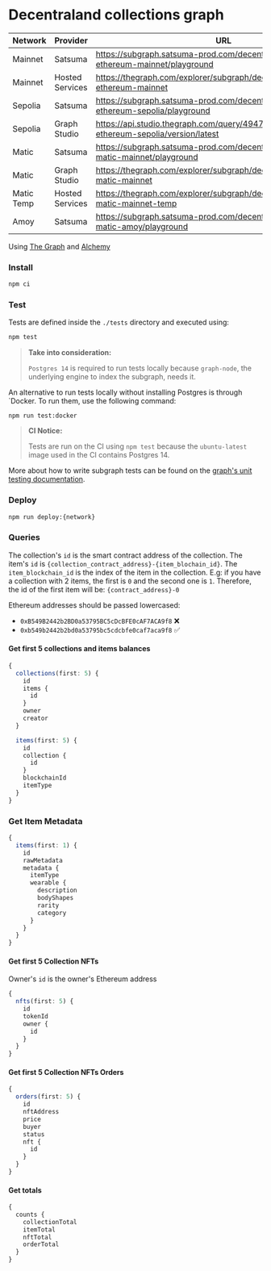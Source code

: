 # Decentraland collections graph

| Network    | Provider        | URL                                                                                     | Current                                        | Previous                                       |
| ---------- | --------------- | --------------------------------------------------------------------------------------- | ---------------------------------------------- | ---------------------------------------------- |
| Mainnet    | Satsuma         | https://subgraph.satsuma-prod.com/decentraland/collections-ethereum-mainnet/playground  | QmUB93QwfnCHoivBT46XVKUN58hCwioVmJTtwYbekQTjAg | QmXd2SSKpMa9Z4igqbGwr6vSvA7rgxRUFmYipgNFBbnMHN |
| Mainnet    | Hosted Services | https://thegraph.com/explorer/subgraph/decentraland/collections-ethereum-mainnet        | QmQVuFfc5quYrG7t4jVPRTNXjBWhPrqVtwwKkGrWoqnSHw | Qmf4SMTepdDoFh1ozcaAUMieGF83tnNa2G2Jr4KkH5jPRA |
| Sepolia    | Satsuma         | https://subgraph.satsuma-prod.com/decentraland/collections-ethereum-sepolia/playground  | Qme5ou2ivyxTsosbmK5W5RWzpNmtDZFSqpGzDxpJUrdbhj | QmSYyRTthY69mSHxkAY6ym3beCWQr97NwecWdpxjiHypKh |
| Sepolia    | Graph Studio    | https://api.studio.thegraph.com/query/49472/collections-ethereum-sepolia/version/latest | QmSYyRTthY69mSHxkAY6ym3beCWQr97NwecWdpxjiHypKh | QmWQZiMSV5AnUPN34NFmAYtxGntxewMUUwuS9r5vBpc5Ys |
| Matic      | Satsuma         | https://subgraph.satsuma-prod.com/decentraland/collections-matic-mainnet/playground     | QmTmqmgdZ58JRp5N7nKj2XiE4b6R2HjsPNeMmbtU92Uc2x | QmTNHaULmSpzSsaMnFvUDqSpHUw7o5hGS7oGxj5hQo8pwX |
| Matic      | Graph Studio    | https://thegraph.com/explorer/subgraph/decentraland/collections-matic-mainnet           | Qmddr5gN7TY67SVZQzqGKSgwz3boofKdcnDD7QxSopraHV | QmTNHaULmSpzSsaMnFvUDqSpHUw7o5hGS7oGxj5hQo8pwX |
| Matic Temp | Hosted Services | https://thegraph.com/explorer/subgraph/decentraland/collections-matic-mainnet-temp      | QmTKztw187jUHZ33S2pndtyo68K462XwewcvMVAVH7mwZR | Qmf3igvJs24gozdwCwnDyPNz9DEBQMPQRFmEhUzEvgxZSq |
| Amoy       | Satsuma         | https://subgraph.satsuma-prod.com/decentraland/collections-matic-amoy/playground        | Qmd3Fxkiv9gWH87sWiNDaagU61mns77MizCMoKNDmhqbhK | QmeJBtfn5mgPH2CbRJpWbwUBmjg64vxTA5KTERaHUtG15u |

Using [The Graph](https://thegraph.com) and [Alchemy](https://www.alchemy.com/)

### Install

```bash
npm ci
```

### Test

Tests are defined inside the `./tests` directory and executed using:

```bash
npm test
```

> **Take into consideration:**
>
> `Postgres 14` is required to run tests locally because `graph-node`, the underlying engine to index the subgraph, needs it.

An alternative to run tests locally without installing Postgres is through `Docker. To run them, use the following command:

```
npm run test:docker
```

> **CI Notice:**
>
> Tests are run on the CI using `npm test` because the `ubuntu-latest` image used in the CI contains Postgres 14.

More about how to write subgraph tests can be found on the [graph's unit testing documentation](https://thegraph.com/docs/en/developing/unit-testing-framework/).

### Deploy

```bash
npm run deploy:{network}
```

### Queries

The collection's `id` is the smart contract address of the collection.
The item's `id` is `{collection_contract_address}-{item_blochain_id}`. The `item_blockchain_id` is the index of the item in the collection. E.g: if you have a collection with 2 items, the first is `0` and the second one is `1`. Therefore, the id of the first item will be: `{contract_address}-0`

Ethereum addresses should be passed lowercased:

- `0xB549B2442b2BD0a53795BC5cDcBFE0cAF7ACA9f8` ❌
- `0xb549b2442b2bd0a53795bc5cdcbfe0caf7aca9f8` ✅

#### Get first 5 collections and items balances

```typescript
{
  collections(first: 5) {
    id
    items {
      id
    }
    owner
    creator
  }

  items(first: 5) {
    id
    collection {
      id
    }
    blockchainId
    itemType
  }
}
```

### Get Item Metadata

```typescript
{
  items(first: 1) {
    id
    rawMetadata
    metadata {
      itemType
      wearable {
        description
        bodyShapes
        rarity
        category
      }
    }
  }
}
```

#### Get first 5 Collection NFTs

Owner's `id` is the owner's Ethereum address

```typescript
{
  nfts(first: 5) {
    id
    tokenId
    owner {
      id
    }
  }
}
```

#### Get first 5 Collection NFTs Orders

```typescript
{
  orders(first: 5) {
    id
    nftAddress
    price
    buyer
    status
    nft {
      id
    }
  }
}
```

#### Get totals

```typescript
{
  counts {
    collectionTotal
    itemTotal
    nftTotal
    orderTotal
  }
}
```
